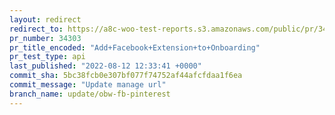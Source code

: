 ```yaml
---
layout: redirect
redirect_to: https://a8c-woo-test-reports.s3.amazonaws.com/public/pr/34303/api/index.html
pr_number: 34303
pr_title_encoded: "Add+Facebook+Extension+to+Onboarding"
pr_test_type: api
last_published: "2022-08-12 12:33:41 +0000"
commit_sha: 5bc38fcb0e307bf077f74752af44afcfdaa1f6ea
commit_message: "Update manage url"
branch_name: update/obw-fb-pinterest
---
```

